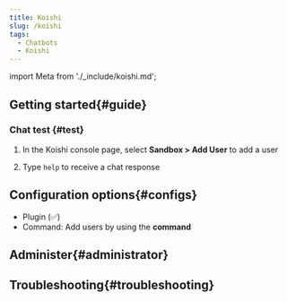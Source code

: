 ```yaml
---
title: Koishi
slug: /koishi
tags:
  - Chatbots
  - Koishi
---
```


import Meta from './_include/koishi.md';

<Meta name="meta" />

## Getting started{#guide}

### Chat test {#test}

1. In the Koishi console page, select **Sandbox > Add User** to add a user 

2. Type `help` to receive a chat response

## Configuration options{#configs}

- Plugin (✅)
- Command: Add users by using the **command** 
## Administer{#administrator}

## Troubleshooting{#troubleshooting}

